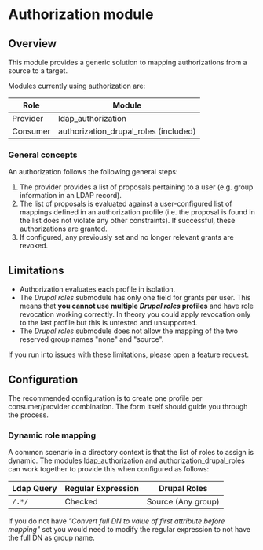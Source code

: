 # Authorization module

## Overview

This module provides a generic solution to mapping authorizations from a source
to a target.

Modules currently using authorization are:

| Role | Module |
| ---- | ------ |
| Provider | ldap_authorization | 
| Consumer | authorization_drupal_roles (included) | 

### General concepts

An authorization follows the following general steps:

1. The provider provides a list of proposals pertaining to a user (e.g. group 
   information in an LDAP record).
2. The list of proposals is evaluated against a user-configured list of mappings
   defined in an authorization profile (i.e. the proposal is found in the list
   does not violate any other constraints). If successful, these authorizations
   are granted.
3. If configured, any previously set and no longer relevant grants are revoked.

## Limitations

- Authorization evaluates each profile in isolation.
- The *Drupal roles* submodule has only one field for grants per user. This
  means that **you cannot use multiple *Drupal roles* profiles** and have role
  revocation working correctly. In theory you could apply revocation only to the
  last profile but this is untested and unsupported.
- The *Drupal roles* submodule does not allow the mapping of the two reserved
  group names "none" and "source".

If you run into issues with these limitations, please open a feature request.

## Configuration

The recommended configuration is to create one profile per consumer/provider
combination. The form itself should guide you through the process.

### Dynamic role mapping

A common scenario in a directory context is that the list of roles to assign
is dynamic. The modules ldap_authorization and authorization_drupal_roles can
work together to provide this when configured as follows:

| Ldap Query | Regular Expression | Drupal Roles |
| ---------- | ------------------ | ------------ | 
| `/.*/` | Checked | Source (Any group) |

If you do not have *"Convert full DN to value of first attribute before mapping"*
set you would need to modify the regular expression to not have the full DN as
group name.
                   
 